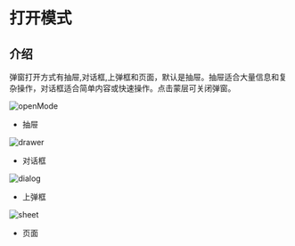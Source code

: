 # 打开模式

## 介绍

弹窗打开方式有抽屉,对话框,上弹框和页面，默认是抽屉。抽屉适合大量信息和复杂操作，对话框适合简单内容或快速操作。点击蒙层可关闭弹窗。

![openMode](/actions/popup-mode.png)

- 抽屉

![drawer](/actions/popup-mode-drawer.png)

- 对话框

![dialog](/actions/popup-mode-dialog.png)

- 上弹框

![sheet](/actions/popup-mode-sheet.png)

<!-- 页面功能尚未完善 -->
- 页面

